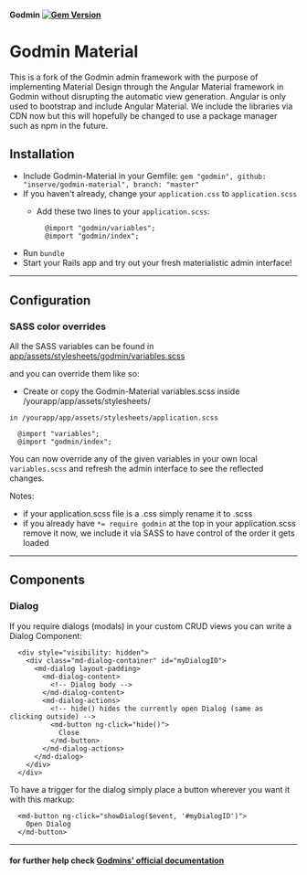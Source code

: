 #### Godmin [![Gem Version](http://img.shields.io/gem/v/godmin.svg)](https://rubygems.org/gems/godmin)

# Godmin Material

This is a fork of the Godmin admin framework with the purpose of implementing Material Design through the Angular Material framework in Godmin without disrupting the automatic view generation. Angular is only used to bootstrap and include Angular Material. We include the libraries via CDN now but this will hopefully be changed to use a package manager such as npm in the future.


## Installation

- Include Godmin-Material in your Gemfile: `gem "godmin", github: "inserve/godmin-material", branch: "master"`
- If you haven't already, change your `application.css` to `application.scss`
  - Add these two lines to your `application.scss`:

    ```
      @import "godmin/variables";
      @import "godmin/index";
    ```
- Run `bundle`
- Start your Rails app and try out your fresh materialistic admin interface!

---

## Configuration

### SASS color overrides

All the SASS variables can be found in [app/assets/stylesheets/godmin/variables.scss](https://github.com/inserve/godmin-material/tree/master/app/assets/stylesheets/godmin/variables.scss)

and you can override them like so:

- Create or copy the Godmin-Material variables.scss inside /yourapp/app/assets/stylesheets/

`in /yourapp/app/assets/stylesheets/application.scss`

```
  @import "variables";
  @import "godmin/index";
```

You can now override any of the given variables in your own local `variables.scss` and refresh the admin interface to see the reflected changes.

Notes:
- if your application.scss file is a .css simply rename it to .scss
- if you already have `*= require godmin` at the top in your application.scss remove it now, we include it via SASS to have control of the order it gets loaded

---

## Components

### Dialog

If you require dialogs (modals) in your custom CRUD views you can write a Dialog Component:

```
  <div style="visibility: hidden">
    <div class="md-dialog-container" id="myDialogID">
      <md-dialog layout-padding>
        <md-dialog-content>
          <!-- Dialog body -->
        </md-dialog-content>
        <md-dialog-actions>
          <!-- hide() hides the currently open Dialog (same as clicking outside) -->
          <md-button ng-click="hide()">
            Close
          </md-button>
        </md-dialog-actions>
      </md-dialog>
    </div>
  </div>
```

To have a trigger for the dialog simply place a button wherever you want it with this markup:

```
  <md-button ng-click="showDialog($event, '#myDialogID')">
    Open Dialog
  </md-button>
```

---


#### for further help check [Godmins' official documentation](https://github.com/varvet/godmin)